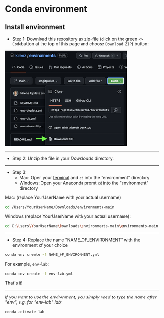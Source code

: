 # Conda environment


## Install environment


- Step 1: Download this repository as zip-file (click on the green `<> Code`button at the top of this page and choose `Download ZIP`) button:

![](download.png)

---

- Step 2: Unzip the file in your *Downloads* directory.

---

- Step 3:
  - Mac: Open your [terminal](https://support.apple.com/guide/terminal/open-or-quit-terminal-apd5265185d-f365-44cb-8b09-71a064a42125/mac#:~:text=Terminal%20for%20me-,Open%20Terminal,%2C%20then%20double%2Dclick%20Terminal.) and `cd` into the "environment" directory
  - Windows: Open your Anaconda promt `cd` into the "environment" directory

Mac: (replace YourUserName with your actual username)

```bash
cd /Users/YourUserName/Downloads/environments-main
```

Windows (replace YourUserName with your actual username):

```bash
cd C:\Users\YourUserName\Downloads\environments-main\environments-main
```

---

- Step 4: Replace the name "NAME_OF_ENVIRONMENT" with the environment of your choice 

```bash
conda env create -f NAME_OF_ENVIRONMENT.yml
```

For example, `env-lab`: 

```bash
conda env create -f env-lab.yml
```

That's it!

---

*If you want to use the environment, you simply need to type the name after "env", e.g. for "env-lab" lab:*

```bash
conda activate lab
```
